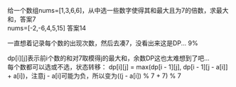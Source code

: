 给一个数组nums=[1,3,6,6]，从中选一些数字使得其和最大且为7的倍数，求最大和，答案7  
nums=[-2,-6,4,5,15] 答案14

一直想着记录每个数的出现次数，然后去凑7，没看出来这是DP... 9%

dp[i][j]表示前i个数的和对7取模得j的最大和，余数DP这也太难想到了吧...  
每个数都可以选或不选，状态转移：
dp[i][j] = max(dp[i - 1][j], dp[i - 1][j - a[i]] + a[i])，注意j - a[i]可能为负，所以变为((j - a[i]) % 7 + 7) % 7

```cpp

```
